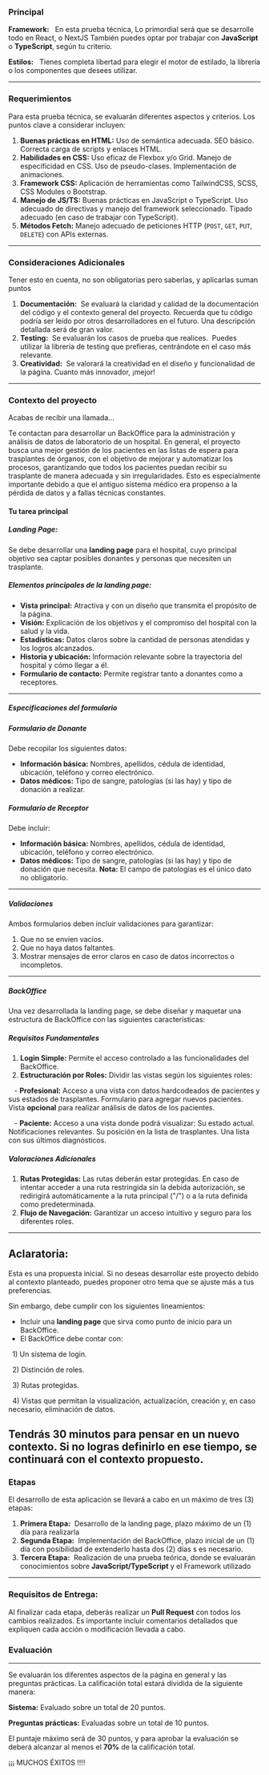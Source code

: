 ### Principal

**Framework:**  
En esta prueba técnica, Lo primordial será que se desarrolle todo en React, o NextJS También puedes optar por trabajar con **JavaScript** o **TypeScript**, según tu criterio.

**Estilos:**  
Tienes completa libertad para elegir el motor de estilado, la librería o los componentes que desees utilizar.

---
### Requerimientos
Para esta prueba técnica, se evaluarán diferentes aspectos y criterios. Los puntos clave a considerar incluyen:
1. **Buenas prácticas en HTML:**  Uso de semántica adecuada. SEO básico. Correcta carga de scripts y enlaces HTML.
2. **Habilidades en CSS:** Uso eficaz de Flexbox y/o Grid. Manejo de especificidad en CSS. Uso de pseudo-clases. Implementación de animaciones.
3. **Framework CSS:** Aplicación de herramientas como TailwindCSS, SCSS, CSS Modules o Bootstrap.
4. **Manejo de JS/TS:** Buenas prácticas en JavaScript o TypeScript. Uso adecuado de directivas y manejo del framework seleccionado. Tipado adecuado (en caso de trabajar con TypeScript).
5. **Métodos Fetch:** Manejo adecuado de peticiones HTTP (`POST`, `GET`, `PUT`, `DELETE`) con APIs externas.
---
### Consideraciones Adicionales 
Tener esto en cuenta, no son obligatorias pero saberlas, y aplicarlas suman puntos

1. **Documentación:**  Se evaluará la claridad y calidad de la documentación del código y el contexto general del proyecto.  Recuerda que tu código podría ser leído por otros desarrolladores en el futuro. Una descripción detallada será de gran valor.
2. **Testing:**  Se evaluarán los casos de prueba que realices.  Puedes utilizar la librería de testing que prefieras, centrándote en el caso más relevante.
3. **Creatividad:**  Se valorará la creatividad en el diseño y funcionalidad de la página. Cuanto más innovador, ¡mejor!
  
---
### Contexto del proyecto

Acabas de recibir una llamada...

Te contactan para desarrollar un BackOffice para la administración y análisis de datos de laboratorio de un hospital. En general, el proyecto busca una mejor gestión de los pacientes en las listas de espera para trasplantes de órganos, con el objetivo de mejorar y automatizar los procesos, garantizando que todos los pacientes puedan recibir su trasplante de manera adecuada y sin irregularidades. Esto es especialmente importante debido a que el antiguo sistema médico era propenso a la pérdida de datos y a fallas técnicas constantes.
#### Tu tarea principal
##### **Landing Page:**

Se debe desarrollar una **landing page** para el hospital, cuyo principal objetivo sea captar posibles donantes y personas que necesiten un trasplante.
##### Elementos principales de la landing page:
- **Vista principal:** Atractiva y con un diseño que transmita el propósito de la página.
- **Visión:** Explicación de los objetivos y el compromiso del hospital con la salud y la vida.
- **Estadísticas:** Datos claros sobre la cantidad de personas atendidas y los logros alcanzados.
- **Historia y ubicación:** Información relevante sobre la trayectoria del hospital y cómo llegar a él.
- **Formulario de contacto:** Permite registrar tanto a donantes como a receptores.
---
##### Especificaciones del formulario

##### Formulario de Donante
Debe recopilar los siguientes datos:
- **Información básica:** Nombres, apellidos, cédula de identidad, ubicación, teléfono y correo electrónico.
- **Datos médicos:** Tipo de sangre, patologías (si las hay) y tipo de donación a realizar.
##### Formulario de Receptor
Debe incluir:
- **Información básica:** Nombres, apellidos, cédula de identidad, ubicación, teléfono y correo electrónico.
- **Datos médicos:** Tipo de sangre, patologías (si las hay) y tipo de donación que necesita.
**Nota:** El campo de patologías es el único dato no obligatorio.

---
##### Validaciones
Ambos formularios deben incluir validaciones para garantizar:
1. Que no se envíen vacíos.
2. Que no haya datos faltantes.
3. Mostrar mensajes de error claros en caso de datos incorrectos o incompletos.
---
##### **BackOffice**

Una vez desarrollada la landing page, se debe diseñar y maquetar una estructura de BackOffice con las siguientes características:
##### **Requisitos Fundamentales**

1. **Login Simple:** Permite el acceso controlado a las funcionalidades del BackOffice.
2. **Estructuración por Roles:** Dividir las vistas según los siguientes roles:

   - **Profesional:** Acceso a una vista con datos hardcodeados de pacientes y sus estados de trasplantes. Formulario para agregar nuevos pacientes. Vista **opcional** para realizar análisis de datos de los pacientes.

   - **Paciente:** Acceso a una vista donde podrá visualizar: Su estado actual. Notificaciones relevantes. Su posición en la lista de trasplantes. Una lista con sus últimos diagnósticos.  

##### **Valoraciones Adicionales**

1. **Rutas Protegidas:** Las rutas deberán estar protegidas. En caso de intentar acceder a una ruta restringida sin la debida autorización, se redirigirá automáticamente a la ruta principal ("/") o a la ruta definida como predeterminada.
2. **Flujo de Navegación:** Garantizar un acceso intuitivo y seguro para los diferentes roles.
  
---
## **Aclaratoria:**

Esta es una propuesta inicial. Si no deseas desarrollar este proyecto debido al contexto planteado, puedes proponer otro tema que se ajuste más a tus preferencias.

Sin embargo, debe cumplir con los siguientes lineamientos:
- Incluir una **landing page** que sirva como punto de inicio para un BackOffice.  
- El BackOffice debe contar con:

    1) Un sistema de login.  

    2) Distinción de roles.  

    3) Rutas protegidas.  

    4) Vistas que permitan la visualización, actualización, creación y, en caso necesario, eliminación de datos. 

Tendrás **30 minutos** para pensar en un nuevo contexto. Si no logras definirlo en ese tiempo, se continuará con el contexto propuesto.
---
### Etapas
  
El desarrollo de esta aplicación se llevará a cabo en un máximo de tres (3) etapas:
1. **Primera Etapa:**  Desarrollo de la landing page, plazo máximo de un (1) día para realizarla
2. **Segunda Etapa:**  Implementación del BackOffice, plazo inicial de un (1) día con posibilidad de extenderlo hasta dos (2) días s es necesario.
3. **Tercera Etapa:**  Realización de una prueba teórica, donde se evaluarán conocimientos sobre **JavaScript/TypeScript** y el Framework utilizado
---
### Requisitos de Entrega:

Al finalizar cada etapa, deberás realizar un **Pull Request** con todos los cambios realizados. Es importante incluir comentarios detallados que expliquen cada acción o modificación llevada a cabo.
### Evaluación
---
Se evaluarán los diferentes aspectos de la página en general y las preguntas prácticas. La calificación total estará dividida de la siguiente manera:

**Sistema:** Evaluado sobre un total de 20 puntos.

**Preguntas prácticas:** Evaluadas sobre un total de 10 puntos.  

El puntaje máximo será de 30 puntos, y para aprobar la evaluación se deberá alcanzar al menos el **70%** de la calificación total.

¡¡¡ MUCHOS ÉXITOS !!!!